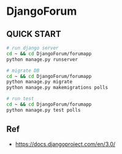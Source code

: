 # DjangoForum

## QUICK START
```bash
# run django server
cd ~ && cd DjangoForum/forumapp 
python manage.py runserver

# migrate DB
cd ~ && cd DjangoForum/forumapp 
python manage.py migrate
python manage.py makemigrations polls

# run test 
cd ~ && cd DjangoForum/forumapp 
python manage.py test polls
```

## Ref
- https://docs.djangoproject.com/en/3.0/